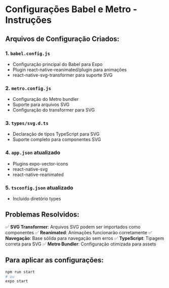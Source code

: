 # Configurações Babel e Metro - Instruções

## Arquivos de Configuração Criados:

### 1. `babel.config.js`
- Configuração principal do Babel para Expo
- Plugin react-native-reanimated/plugin para animações
- react-native-svg-transformer para suporte SVG

### 2. `metro.config.js`
- Configuração do Metro bundler
- Suporte para arquivos SVG
- Configuração do transformer para SVG

### 3. `types/svg.d.ts`
- Declaração de tipos TypeScript para SVG
- Suporte completo para componentes SVG

### 4. `app.json` atualizado
- Plugins expo-vector-icons
- react-native-svg
- react-native-reanimated

### 5. `tsconfig.json` atualizado
- Incluído diretório types

## Problemas Resolvidos:

✅ **SVG Transformer**: Arquivos SVG podem ser importados como componentes
✅ **Reanimated**: Animações funcionarão corretamente
✅ **Navegação**: Base sólida para navegação sem erros
✅ **TypeScript**: Tipagem correta para SVG
✅ **Metro Bundler**: Configuração otimizada para assets

## Para aplicar as configurações:

```bash
npm run start
# ou
expo start
```
